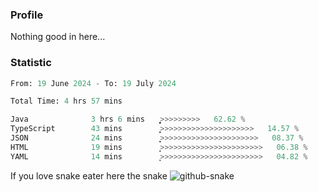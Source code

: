 ### Profile 

Nothing good in here...

### Statistic
<!--START_SECTION:waka-->

```python
From: 19 June 2024 - To: 19 July 2024

Total Time: 4 hrs 57 mins

Java              3 hrs 6 mins    ͎͎͎͎͎͎͎͎͎͎͎͎͎͎͎̝>>>>>>>>>   62.62 %
TypeScript        43 mins         ͎͎͎̝>>>>>>>>>>>>>>>>>>>>>   14.57 %
JSON              24 mins         ͎͎͙>>>>>>>>>>>>>>>>>>>>>>   08.37 %
HTML              19 mins         ͎̝>>>>>>>>>>>>>>>>>>>>>>>   06.38 %
YAML              14 mins         ͎͕>>>>>>>>>>>>>>>>>>>>>>>   04.82 %
```

<!--END_SECTION:waka-->

If you love snake eater here the snake 
<picture>
  <source media="(prefers-color-scheme: dark)" srcset="https://github.com/pradana4648/pradana4648/blob/c0566a83ca6ea5f2e46bab00e717c4c82b4b5c4c/github-contribution-grid-snake-dark.svg" />
  <source media="(prefers-color-scheme: light)" srcset="https://github.com/pradana4648/pradana4648/blob/c0566a83ca6ea5f2e46bab00e717c4c82b4b5c4c/github-contribution-grid-snake.svg" />
  <img alt="github-snake" src="https://github.com/pradana4648/pradana4648/blob/c0566a83ca6ea5f2e46bab00e717c4c82b4b5c4c/github-contribution-grid-snake.svg" />
</picture>
